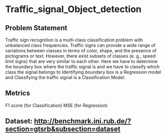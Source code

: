 # Traffic_signal_Object_detection

## Problem Statement

Traffic sign recognition is a multi-class classification problem with unbalanced class frequencies. Traffic signs can provide a wide range of variations between classes in terms of color, shape, and the presence of pictograms or text. However, there exist subsets of classes (e. g., speed limit signs) that are very similar to each other.
Here we have to determine the boundary box where the traffic signal is and we have to classify which class the signal belongs to
Identifying boundary box is a Regression model and Classifying the traffic signal is a Classification Model.



## Metrics
F1 score (for Classification)
MSE (for Regression)

## Dataset: http://benchmark.ini.rub.de/?section=gtsrb&subsection=dataset

